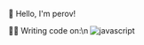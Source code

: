 👋 Hello, I'm perov!

👨‍💻 Writing code on:\n
![javascript](https://img.shields.io/badge/-javascript-yellow?logo=javascript&logoColor=white)
